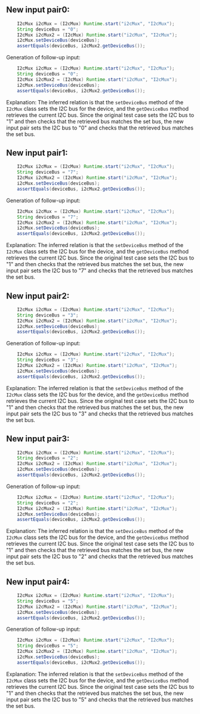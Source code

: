 ## New input pair0:
```java
    I2cMux i2cMux = (I2cMux) Runtime.start("i2cMux", "I2cMux");
    String deviceBus = "0";
    I2cMux i2cMux2 = (I2cMux) Runtime.start("i2cMux", "I2cMux");
    i2cMux.setDeviceBus(deviceBus);
    assertEquals(deviceBus, i2cMux2.getDeviceBus());
```
Generation of follow-up input:
```java
    I2cMux i2cMux = (I2cMux) Runtime.start("i2cMux", "I2cMux");
    String deviceBus = "0";
    I2cMux i2cMux2 = (I2cMux) Runtime.start("i2cMux", "I2cMux");
    i2cMux.setDeviceBus(deviceBus);
    assertEquals(deviceBus, i2cMux2.getDeviceBus());
```
Explanation:
The inferred relation is that the `setDeviceBus` method of the `I2cMux` class sets the I2C bus for the device, and the `getDeviceBus` method retrieves the current I2C bus. Since the original test case sets the I2C bus to "1" and then checks that the retrieved bus matches the set bus, the new input pair sets the I2C bus to "0" and checks that the retrieved bus matches the set bus.

## New input pair1:
```java
    I2cMux i2cMux = (I2cMux) Runtime.start("i2cMux", "I2cMux");
    String deviceBus = "7";
    I2cMux i2cMux2 = (I2cMux) Runtime.start("i2cMux", "I2cMux");
    i2cMux.setDeviceBus(deviceBus);
    assertEquals(deviceBus, i2cMux2.getDeviceBus());
```
Generation of follow-up input:
```java
    I2cMux i2cMux = (I2cMux) Runtime.start("i2cMux", "I2cMux");
    String deviceBus = "7";
    I2cMux i2cMux2 = (I2cMux) Runtime.start("i2cMux", "I2cMux");
    i2cMux.setDeviceBus(deviceBus);
    assertEquals(deviceBus, i2cMux2.getDeviceBus());
```
Explanation:
The inferred relation is that the `setDeviceBus` method of the `I2cMux` class sets the I2C bus for the device, and the `getDeviceBus` method retrieves the current I2C bus. Since the original test case sets the I2C bus to "1" and then checks that the retrieved bus matches the set bus, the new input pair sets the I2C bus to "7" and checks that the retrieved bus matches the set bus.

## New input pair2:
```java
    I2cMux i2cMux = (I2cMux) Runtime.start("i2cMux", "I2cMux");
    String deviceBus = "3";
    I2cMux i2cMux2 = (I2cMux) Runtime.start("i2cMux", "I2cMux");
    i2cMux.setDeviceBus(deviceBus);
    assertEquals(deviceBus, i2cMux2.getDeviceBus());
```
Generation of follow-up input:
```java
    I2cMux i2cMux = (I2cMux) Runtime.start("i2cMux", "I2cMux");
    String deviceBus = "3";
    I2cMux i2cMux2 = (I2cMux) Runtime.start("i2cMux", "I2cMux");
    i2cMux.setDeviceBus(deviceBus);
    assertEquals(deviceBus, i2cMux2.getDeviceBus());
```
Explanation:
The inferred relation is that the `setDeviceBus` method of the `I2cMux` class sets the I2C bus for the device, and the `getDeviceBus` method retrieves the current I2C bus. Since the original test case sets the I2C bus to "1" and then checks that the retrieved bus matches the set bus, the new input pair sets the I2C bus to "3" and checks that the retrieved bus matches the set bus.

## New input pair3:
```java
    I2cMux i2cMux = (I2cMux) Runtime.start("i2cMux", "I2cMux");
    String deviceBus = "2";
    I2cMux i2cMux2 = (I2cMux) Runtime.start("i2cMux", "I2cMux");
    i2cMux.setDeviceBus(deviceBus);
    assertEquals(deviceBus, i2cMux2.getDeviceBus());
```
Generation of follow-up input:
```java
    I2cMux i2cMux = (I2cMux) Runtime.start("i2cMux", "I2cMux");
    String deviceBus = "2";
    I2cMux i2cMux2 = (I2cMux) Runtime.start("i2cMux", "I2cMux");
    i2cMux.setDeviceBus(deviceBus);
    assertEquals(deviceBus, i2cMux2.getDeviceBus());
```
Explanation:
The inferred relation is that the `setDeviceBus` method of the `I2cMux` class sets the I2C bus for the device, and the `getDeviceBus` method retrieves the current I2C bus. Since the original test case sets the I2C bus to "1" and then checks that the retrieved bus matches the set bus, the new input pair sets the I2C bus to "2" and checks that the retrieved bus matches the set bus.

## New input pair4:
```java
    I2cMux i2cMux = (I2cMux) Runtime.start("i2cMux", "I2cMux");
    String deviceBus = "5";
    I2cMux i2cMux2 = (I2cMux) Runtime.start("i2cMux", "I2cMux");
    i2cMux.setDeviceBus(deviceBus);
    assertEquals(deviceBus, i2cMux2.getDeviceBus());
```
Generation of follow-up input:
```java
    I2cMux i2cMux = (I2cMux) Runtime.start("i2cMux", "I2cMux");
    String deviceBus = "5";
    I2cMux i2cMux2 = (I2cMux) Runtime.start("i2cMux", "I2cMux");
    i2cMux.setDeviceBus(deviceBus);
    assertEquals(deviceBus, i2cMux2.getDeviceBus());
```
Explanation:
The inferred relation is that the `setDeviceBus` method of the `I2cMux` class sets the I2C bus for the device, and the `getDeviceBus` method retrieves the current I2C bus. Since the original test case sets the I2C bus to "1" and then checks that the retrieved bus matches the set bus, the new input pair sets the I2C bus to "5" and checks that the retrieved bus matches the set bus.
